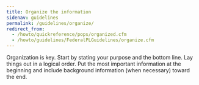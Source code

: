 ```yaml
---
title: Organize the information
sidenav: guidelines
permalink: /guidelines/organize/
redirect_from:
  - /howto/quickreference/pops/organized.cfm
  - /howto/guidelines/FederalPLGuidelines/organize.cfm
---
```


Organization is key. Start by stating your purpose and the bottom line. Lay things out in a logical order. Put the most important information at the beginning and include background information (when necessary) toward the end.
